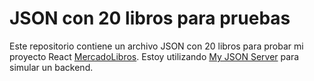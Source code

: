 # JSON con 20 libros para pruebas

Este repositorio contiene un archivo JSON con 20 libros para probar mi proyecto React [MercadoLibros](https://github.com/agusbattista/mercadolibros-react). Estoy utilizando [My JSON Server](https://my-json-server.typicode.com/) para simular un backend.
